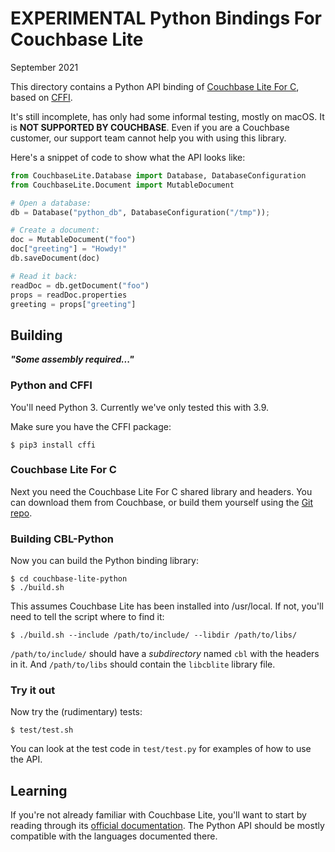 # EXPERIMENTAL Python Bindings For Couchbase Lite

September 2021

This directory contains a Python API binding of [Couchbase Lite For C][CBL_C], based on [CFFI][CFFI].

It's still incomplete, has only had some informal testing, mostly on macOS. It is **NOT SUPPORTED BY COUCHBASE**. Even if you are a Couchbase customer, our support team cannot help you with using this library.

Here's a snippet of code to show what the API looks like:

```python
from CouchbaseLite.Database import Database, DatabaseConfiguration
from CouchbaseLite.Document import MutableDocument

# Open a database:
db = Database("python_db", DatabaseConfiguration("/tmp"));

# Create a document:
doc = MutableDocument("foo")
doc["greeting"] = "Howdy!"
db.saveDocument(doc)

# Read it back:
readDoc = db.getDocument("foo")
props = readDoc.properties
greeting = props["greeting"]
```


## Building

**_"Some assembly required..."_**

### Python and CFFI

You'll need Python 3. Currently we've only tested this with 3.9.

Make sure you have the CFFI package:

    $ pip3 install cffi

### Couchbase Lite For C

Next you need the Couchbase Lite For C shared library and headers. You can download them from Couchbase, or build them yourself using the [Git repo][CBL_C].

### Building CBL-Python

Now you can build the Python binding library:

    $ cd couchbase-lite-python
    $ ./build.sh

This assumes Couchbase Lite has been installed into /usr/local. If not, you'll need to tell the script where to find it:

    $ ./build.sh --include /path/to/include/ --libdir /path/to/libs/

`/path/to/include/` should have a _subdirectory_ named `cbl` with the headers in it. And `/path/to/libs` should contain the `libcblite` library file.

### Try it out

Now try the (rudimentary) tests:

    $ test/test.sh

You can look at the test code in `test/test.py` for examples of how to use the API.

## Learning

If you're not already familiar with Couchbase Lite, you'll want to start by reading through its
[official documentation][CBLDOCS]. The Python API should be mostly compatible with the languages documented there.


[CBL]: https://www.couchbase.com/products/lite
[CBL_C]: https://github.com/couchbaselabs/couchbase-lite-C
[CFFI]: https://cffi.readthedocs.io/en/latest/index.html
[CBLDOCS]: https://docs.couchbase.com/couchbase-lite/current/introduction.html
[FLEECE]: https://github.com/couchbaselabs/fleece/wiki/Using-Fleece
